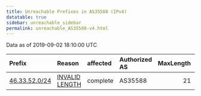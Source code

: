 ```yaml
---
title: Unreachable Prefixes in AS35588 (IPv4)
datatable: true
sidebar: unreachable_sidebar
permalink: unreachable_AS35588-v4.html
---
```


Data as of 2019-09-02 18:10:00 UTC


<div class="datatable-begin"></div>

| Prefix                                               | Reason                                                                                                  | affected   | Authorized AS   |   MaxLength | Anchor                                         |   unreachable /24s |
|:-----------------------------------------------------|:--------------------------------------------------------------------------------------------------------|:-----------|:----------------|------------:|:-----------------------------------------------|-------------------:|
| [46.33.52.0/24](https://stat.ripe.net/46.33.52.0/24) | [INVALID LENGTH](https://rpki-validator.ripe.net/announcement-preview?asn=AS35588&prefix=46.33.52.0/24) | complete   | AS35588         |          21 | [RIPE](unreachable_RIPE_NCC_RPKI_Root-v4.html) |                  1 |

<div class="datatable-end"></div>
